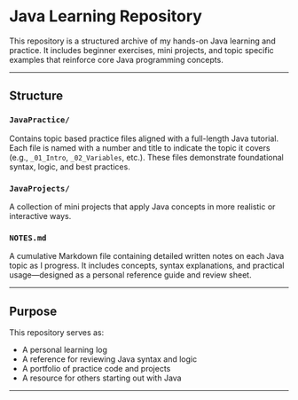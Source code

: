 # Java Learning Repository

This repository is a structured archive of my hands-on Java learning and practice. It includes beginner exercises, mini projects, and topic specific examples that reinforce core Java programming concepts.

---

## Structure

### `JavaPractice/`
Contains topic based practice files aligned with a full-length Java tutorial. Each file is named with a number and title to indicate the topic it covers (e.g., `_01_Intro`, `_02_Variables`, etc.). These files demonstrate foundational syntax, logic, and best practices.

### `JavaProjects/`
A collection of mini projects that apply Java concepts in more realistic or interactive ways.

### `NOTES.md`
A cumulative Markdown file containing detailed written notes on each Java topic as I progress. It includes concepts, syntax explanations, and practical usage—designed as a personal reference guide and review sheet.

---

## Purpose

This repository serves as:
- A personal learning log
- A reference for reviewing Java syntax and logic
- A portfolio of practice code and projects
- A resource for others starting out with Java

---
